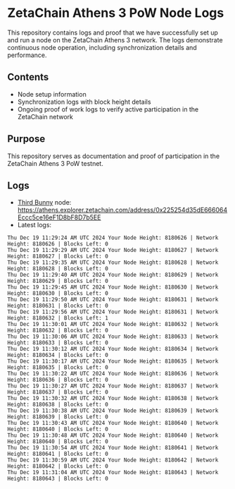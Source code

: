 # ZetaChain Athens 3 PoW Node Logs
This repository contains logs and proof that we have successfully set up and run a node on the ZetaChain Athens 3 network. The logs demonstrate continuous node operation, including synchronization details and performance.

## Contents
- Node setup information
- Synchronization logs with block height details
- Ongoing proof of work logs to verify active participation in the ZetaChain network

## Purpose
This repository serves as documentation and proof of participation in the ZetaChain Athens 3 PoW testnet.

## Logs

- [Third Bunny](https://thirdbunny.xyz/) node: https://athens.explorer.zetachain.com/address/0x225254d35dE666064Eccc5ce16eF1D8bF8D7b5EE
- Latest logs:
```
Thu Dec 19 11:29:24 AM UTC 2024 Your Node Height: 8180626 | Network Height: 8180626 | Blocks Left: 0
Thu Dec 19 11:29:29 AM UTC 2024 Your Node Height: 8180627 | Network Height: 8180627 | Blocks Left: 0
Thu Dec 19 11:29:35 AM UTC 2024 Your Node Height: 8180628 | Network Height: 8180628 | Blocks Left: 0
Thu Dec 19 11:29:40 AM UTC 2024 Your Node Height: 8180629 | Network Height: 8180629 | Blocks Left: 0
Thu Dec 19 11:29:45 AM UTC 2024 Your Node Height: 8180630 | Network Height: 8180630 | Blocks Left: 0
Thu Dec 19 11:29:50 AM UTC 2024 Your Node Height: 8180631 | Network Height: 8180631 | Blocks Left: 0
Thu Dec 19 11:29:56 AM UTC 2024 Your Node Height: 8180631 | Network Height: 8180632 | Blocks Left: 1
Thu Dec 19 11:30:01 AM UTC 2024 Your Node Height: 8180632 | Network Height: 8180632 | Blocks Left: 0
Thu Dec 19 11:30:06 AM UTC 2024 Your Node Height: 8180633 | Network Height: 8180633 | Blocks Left: 0
Thu Dec 19 11:30:12 AM UTC 2024 Your Node Height: 8180634 | Network Height: 8180634 | Blocks Left: 0
Thu Dec 19 11:30:17 AM UTC 2024 Your Node Height: 8180635 | Network Height: 8180635 | Blocks Left: 0
Thu Dec 19 11:30:22 AM UTC 2024 Your Node Height: 8180636 | Network Height: 8180636 | Blocks Left: 0
Thu Dec 19 11:30:27 AM UTC 2024 Your Node Height: 8180637 | Network Height: 8180637 | Blocks Left: 0
Thu Dec 19 11:30:32 AM UTC 2024 Your Node Height: 8180638 | Network Height: 8180638 | Blocks Left: 0
Thu Dec 19 11:30:38 AM UTC 2024 Your Node Height: 8180639 | Network Height: 8180639 | Blocks Left: 0
Thu Dec 19 11:30:43 AM UTC 2024 Your Node Height: 8180640 | Network Height: 8180640 | Blocks Left: 0
Thu Dec 19 11:30:48 AM UTC 2024 Your Node Height: 8180640 | Network Height: 8180640 | Blocks Left: 0
Thu Dec 19 11:30:54 AM UTC 2024 Your Node Height: 8180641 | Network Height: 8180641 | Blocks Left: 0
Thu Dec 19 11:30:59 AM UTC 2024 Your Node Height: 8180642 | Network Height: 8180642 | Blocks Left: 0
Thu Dec 19 11:31:04 AM UTC 2024 Your Node Height: 8180643 | Network Height: 8180643 | Blocks Left: 0
```
